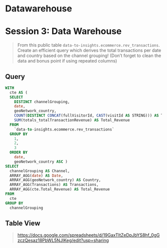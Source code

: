 # Datawarehouse  

# Session 3: Data Warehouse
>From this public table `data-to-insights.ecommerce.rev_transactions`. Create an efficient query which
derives the total transactions per date and country based on the channel grouping! (Don’t forget to
clean the data and bonus point if using repeated columns)

## Query
```sql
WITH
  cte AS (
  SELECT
    DISTINCT channelGrouping,
    date,
    geoNetwork_country,
    COUNT(DISTINCT CONCAT(fullVisitorId, CAST(visitId AS STRING))) AS Transactions,
    SUM(totals_totalTransactionRevenue) AS Total_Revenue
  FROM
    `data-to-insights.ecommerce.rev_transactions`
  GROUP BY
    1,
    2,
    3
  ORDER BY
    date,
    geoNetwork_country ASC )
SELECT
  channelGrouping AS Channel,
  ARRAY_AGG(date) AS Date,
  ARRAY_AGG(geoNetwork_country) AS Country,
  ARRAY_AGG(Transactions) AS Transactions,
  ARRAY_AGG(cte.Total_Revenue) AS Total_Revenue
FROM
  cte
GROUP BY
  channelGrouping
```

## Table View
>https://docs.google.com/spreadsheets/d/19GaxTItZeDpJbYS8hf_0gGzczQesaz18PbWL5NJIKeg/edit?usp=sharing
